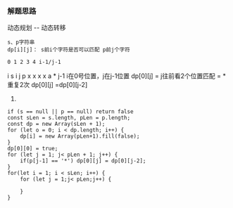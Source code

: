 ### 解题思路

动态规划 -- 动态转移
```
s、p字符串
dp[i][j]： s前i个字符是否可以匹配 p前j个字符
```

    0 1 2 3 4 i-1/j-1
i s i
j p x x x x a *
             j-1
i在0号位置，j在j-1位置
dp[0][j] = j往前看2个位置匹配 = * 重复2次
dp[0][j] =dp[0][j-2]

1.   

```
if (s == null || p == null) return false
const sLen = s.length, pLen = p.length;
const dp = new Array(sLen + 1);
for (let o = 0; i < dp.length; i++) {
    dp[i] = new Array(pLen+1).fill(false);
}
dp[0][0] = true;
for (let j = 1; j< pLen + 1; j++) {
    if(p[j-1] == '*') dp[0][j] = dp[0][j-2];
}
for(let i = 1; i < sLen; i++) {
    for (let j = 1;j< pLen;j++) {
        
    }
}
```